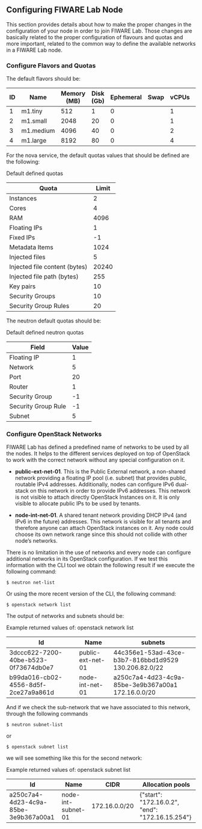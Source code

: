 ## Configuring FIWARE Lab Node

This section provides details about how to make the proper changes in
the configuration of your node in order to join FIWARE Lab. Those
changes are basically related to the proper configuration of flavours
and quotas and more important, related to the common way to define the
available networks in a FIWARE Lab node.

### Configure Flavors and Quotas

The default flavors should be:

| **ID** | **Name** | **Memory (MB)** | **Disk (Gb)** | **Ephemeral** | **Swap** | **vCPUs** | **RXTX Factor** | **Public** |
| --- | --- | --- | --- | --- | --- | --- | --- | --- | 
| 1 | m1.tiny | 512 | 1 | 0 | | 1 | 1.0 | True |
| 2 | m1.small | 2048 | 20 | 0 | | 1 | 1.0 | True |
| 3 | m1.medium| 4096 | 40 | 0 | | 2 | 1.0 | True |
| 4 | m1.large | 8192 | 80 | 0 | | 4 | 1.0 | True |

For the nova service, the default quotas values that should be defined
are the following:

Default defined quotas

| **Quota** | **Limit** |
| --- | --- |
| Instances | 2 |
| Cores | 4 |
| RAM | 4096 |
| Floating IPs | 1 |
| Fixed IPs | -1 |
| Metadata Items | 1024 |
| Injected files | 5 |
| Injected file content (bytes) | 20240 |
| Injected file path (bytes) | 255 |
| Key pairs | 10 |
| Security Groups | 10 |
| Security Group Rules | 20 |

The neutron default quotas should be:

Default defined neutron quotas

| **Field** | **Value** |
| --- | --- |
| Floating IP | 1 |
| Network | 5 |
| Port | 20 |
| Router | 1 |
| Security Group | -1 |
| Security Group Rule | -1 |
| Subnet | 5 |

### Configure OpenStack Networks

FIWARE Lab has defined a predefined name of networks to be used by all
the nodes. It helps to the different services deployed on top of
OpenStack to work with the correct network without any special
configuration on it.

- **public-ext-net-01**. This is the Public External network, a non-shared network 
    providing a
    floating IP pool (i.e. subnet) that provides public, routable IPv4
    addresses. Additionally, nodes can configure IPv6 dual-stack on this
    network in order to provide IPv6 addresses. This network is not
    visible to attach directly OpenStack Instances on it. It is only
    visible to allocate public IPs to be used by tenants.

- **node-int-net-01**. A shared tenant network providing DHCP IPv4 (and IPv6 in the future)
    addresses. This network is visible for all tenants and therefore
    anyone can attach OpenStack instances on it. Any node could choose its
    own network range since this should not collide with other node’s
    networks.

There is no limitation in the use of networks and every node can
configure additional networks in its OpenStack configuration. If we test
this information with the CLI tool we obtain the following result if we
execute the following command:

```
$ neutron net-list
```

Or using the more recent version of the CLI, the following command:

```
$ openstack network list
```

The output of networks and subnets should be:

Example returned values of: openstack network list


| Id | Name | subnets |
| --- | --- | --- |
| 3dccc622-7200-40be-b523-0f73674db0e7 | public-ext-net-01 | 44c356e1-53ad-43ce-b3b7-816bbd1d9529 130.206.82.0/22 |
| b99da016-cb02-4556-8d5f-2ce27a9a861d | node-int-net-01 | a250c7a4-4d23-4c9a-85be-3e9b367a00a1 172.16.0.0/20 |

And if we check the sub-network that we have associated to this network,
through the following commands

```
$ neutron subnet-list
```

or

```
$ openstack subnet list
```

we will see something like this for the second network:

Example returned values of: openstack subnet list


| Id | Name | CIDR | Allocation pools
| --- | --- | --- | --- |
| a250c7a4-4d23-4c9a-85be-3e9b367a00a1 | node-int-subnet-01 | 172.16.0.0/20 | {"start": "172.16.0.2", "end": "172.16.15.254"} |

